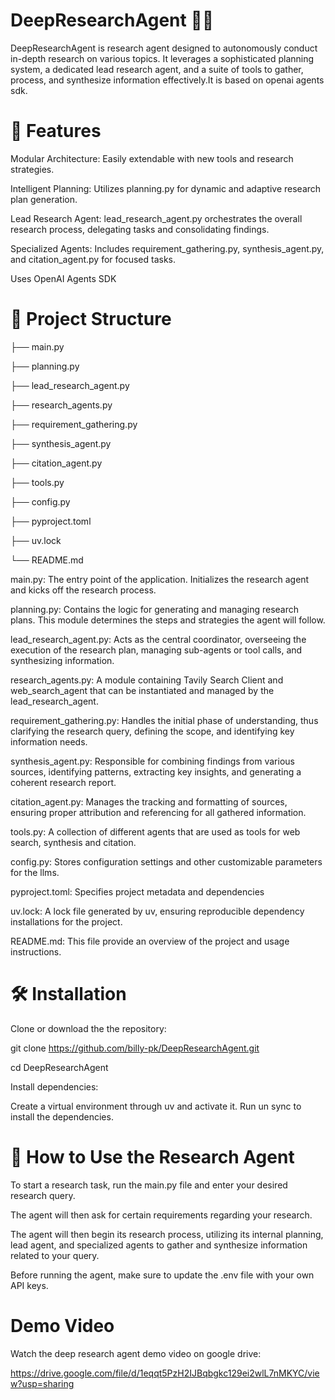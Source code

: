 # DeepResearchAgent 🕵️‍♂️
DeepResearchAgent is research agent designed to autonomously conduct in-depth research on various topics. It leverages a sophisticated planning system, a dedicated lead research agent, and a suite of tools to gather, process, and synthesize information effectively.It is based on openai agents sdk.

# 🚀 Features
Modular Architecture:  Easily extendable with new tools and research strategies.

Intelligent Planning:  Utilizes planning.py for dynamic and adaptive research plan generation.

Lead Research Agent:  lead_research_agent.py orchestrates the overall research process, delegating tasks and consolidating findings.

Specialized Agents: Includes requirement_gathering.py, synthesis_agent.py, and citation_agent.py for focused tasks.

Uses OpenAI Agents SDK

# 📂 Project Structure

├── main.py

├── planning.py

├── lead_research_agent.py

├── research_agents.py

├── requirement_gathering.py

├── synthesis_agent.py

├── citation_agent.py

├── tools.py

├── config.py

├── pyproject.toml

├── uv.lock

└── README.md

main.py: The entry point of the application. Initializes the research agent and kicks off the research process.

planning.py: Contains the logic for generating and managing research plans. This module determines the steps and strategies the agent will follow.

lead_research_agent.py: Acts as the central coordinator, overseeing the execution of the research plan, managing sub-agents or tool calls, and synthesizing information.

research_agents.py: A module containing Tavily Search Client and web_search_agent that can be instantiated and managed by the lead_research_agent.

requirement_gathering.py:  Handles the initial phase of understanding, thus clarifying the research query, defining the scope, and identifying key information needs.

synthesis_agent.py: Responsible for combining findings from various sources, identifying patterns, extracting key insights, and generating a coherent research report.

citation_agent.py: Manages the tracking and formatting of sources, ensuring proper attribution and referencing for all gathered information.

tools.py: A collection of different agents that are used as tools for  web search, synthesis and citation.

config.py: Stores configuration settings and other customizable parameters for the llms.

pyproject.toml: Specifies project metadata and dependencies

uv.lock: A lock file generated by uv, ensuring reproducible dependency installations for the project.

README.md: This file provide an overview of the project and usage instructions.

# 🛠️ Installation
Clone or download the the repository:

git clone https://github.com/billy-pk/DeepResearchAgent.git

cd DeepResearchAgent

Install dependencies:

Create a virtual environment through uv and activate it. Run un sync to install the dependencies.

# 🚀 How to Use the Research Agent

To start a research task, run the main.py file and enter your desired research query.

The agent will then ask for certain requirements regarding your research.

The agent will then begin its research process, utilizing its internal planning, lead agent, and specialized agents to gather and synthesize information related to your query.

Before running the agent, make sure to update the .env file with your own API keys.

# Demo Video

Watch the deep research agent demo video on google drive:

https://drive.google.com/file/d/1eqqt5PzH2IJBqbgkc129ei2wlL7nMKYC/view?usp=sharing
